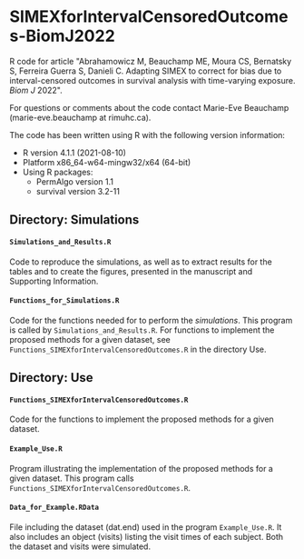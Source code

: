 # SIMEXforIntervalCensoredOutcomes-BiomJ2022
R code for article "Abrahamowicz M, Beauchamp ME, Moura CS, Bernatsky S, Ferreira Guerra S, Danieli C. Adapting SIMEX to correct for bias due to interval-censored outcomes in survival analysis with time-varying exposure. *Biom J* 2022".

For questions or comments about the code contact Marie-Eve Beauchamp (marie-eve.beauchamp at rimuhc.ca).
 
The code has been written using R with the following version information:<br/>
- R version 4.1.1 (2021-08-10)<br/> 
- Platform x86_64-w64-mingw32/x64 (64-bit)<br/> 
- Using R packages:<br/> 
  - PermAlgo version 1.1<br/>
  - survival version 3.2-11

## Directory: Simulations 
#### `Simulations_and_Results.R`
Code to reproduce the simulations, as well as to extract results for the tables and to create the figures, presented in the manuscript and Supporting Information.

#### `Functions_for_Simulations.R`
Code for the functions needed for to perform the *simulations*. This program is called by `Simulations_and_Results.R`. For functions to implement the proposed methods for a given dataset, see `Functions_SIMEXforIntervalCensoredOutcomes.R` in the directory Use.

## Directory: Use 
#### `Functions_SIMEXforIntervalCensoredOutcomes.R`
Code for the functions to implement the proposed methods for a given dataset.

#### `Example_Use.R`
Program illustrating the implementation of the proposed methods for a given dataset. This program calls `Functions_SIMEXforIntervalCensoredOutcomes.R`.

#### `Data_for_Example.RData`
File including the dataset (dat.end) used in the program `Example_Use.R`. It also includes an object (visits) listing the visit times of each subject. Both the dataset and visits were simulated.
